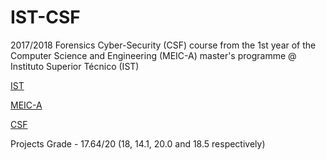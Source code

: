 # IST-CSF

2017/2018 Forensics Cyber-Security (CSF) course from the 1st year of the Computer Science and Engineering (MEIC-A) master's programme @ Instituto Superior Técnico (IST)

[IST](https://tecnico.ulisboa.pt/en/)

[MEIC-A](https://fenix.tecnico.ulisboa.pt/cursos/meic-a)

[CSF](https://fenix.tecnico.ulisboa.pt/disciplinas/CSF51795/2017-2018/1-semestre)

Projects Grade - 17.64/20 (18, 14.1, 20.0 and 18.5 respectively)
